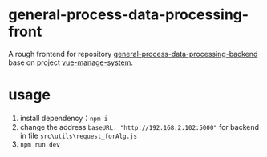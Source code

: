 # general-process-data-processing-front
A rough frontend for repository [general-process-data-processing-backend](https://github.com/minquejoe/general-process-data-processing-backend) base on project [vue-manage-system](https://github.com/lin-xin/vue-manage-system).

# usage
1. install dependency：`npm i`
1. change the address `baseURL: "http://192.168.2.102:5000"` for backend in file `src\utils\request_forAlg.js`
1. `npm run dev`

